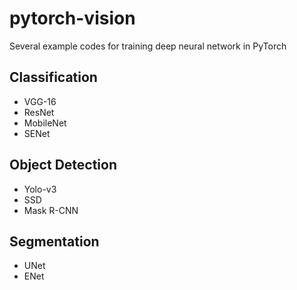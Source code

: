 # pytorch-vision
Several example codes for training deep neural network in PyTorch


## Classification

- VGG-16
- ResNet
- MobileNet
- SENet


## Object Detection 

- Yolo-v3
- SSD
- Mask R-CNN


## Segmentation

- UNet
- ENet